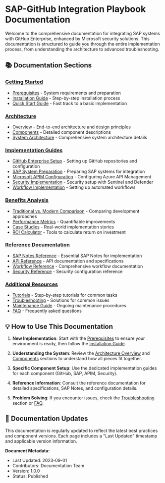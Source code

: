 # SAP-GitHub Integration Playbook Documentation

Welcome to the comprehensive documentation for integrating SAP systems with GitHub Enterprise, enhanced by Microsoft security solutions. This documentation is structured to guide you through the entire implementation process, from understanding the architecture to advanced troubleshooting.

## 📚 Documentation Sections

### [Getting Started](./getting-started/quick-start.md)
* [Prerequisites](./getting-started/prerequisites.md) - System requirements and preparation
* [Installation Guide](./getting-started/installation.md) - Step-by-step installation process
* [Quick Start Guide](./getting-started/quick-start.md) - Fast track to a basic implementation

### [Architecture](./architecture/overview.md)
* [Overview](./architecture/overview.md) - End-to-end architecture and design principles
* [Components](./architecture/components.md) - Detailed component descriptions
* [System Architecture](./architecture/system-architecture.md) - Comprehensive system architecture details

### [Implementation Guides](./implementation/)
* [GitHub Enterprise Setup](./implementation/github-setup/) - Setting up GitHub repositories and configuration
* [SAP System Preparation](./implementation/sap-setup/) - Preparing SAP systems for integration
* [Microsoft APIM Configuration](./implementation/apim-setup/) - Configuring Azure API Management
* [Security Implementation](./implementation/security-setup/) - Security setup with Sentinel and Defender
* [Workflow Implementation](./implementation/workflows/) - Setting up automated workflows

### [Benefits Analysis](./benefits/comparison.md)
* [Traditional vs. Modern Comparison](./benefits/comparison.md) - Comparing development approaches
* [Performance Metrics](./benefits/metrics.md) - Quantifiable improvements
* [Case Studies](./benefits/case-studies.md) - Real-world implementation stories
* [ROI Calculator](./benefits/roi-calculator.md) - Tools to calculate return on investment

### [Reference Documentation](./reference/)
* [SAP Notes Reference](./reference/sap-notes/) - Essential SAP Notes for implementation
* [API Reference](./reference/api-reference/) - API documentation and specifications
* [Workflow Reference](./reference/workflows-reference/) - Comprehensive workflow documentation
* [Security Reference](./reference/security-reference/) - Security configuration reference

### [Additional Resources](./tutorials/)
* [Tutorials](./tutorials/) - Step-by-step tutorials for common tasks
* [Troubleshooting](./troubleshooting/) - Solutions for common issues
* [Maintenance Guide](./maintenance/) - Ongoing maintenance procedures
* [FAQ](./faq.md) - Frequently asked questions

## 💡 How to Use This Documentation

1. **New Implementation**: Start with the [Prerequisites](./getting-started/prerequisites.md) to ensure your environment is ready, then follow the [Installation Guide](./getting-started/installation.md).

2. **Understanding the System**: Review the [Architecture Overview](./architecture/overview.md) and [Components](./architecture/components.md) sections to understand how all pieces fit together.

3. **Specific Component Setup**: Use the dedicated implementation guides for each component (GitHub, SAP, APIM, Security).

4. **Reference Information**: Consult the reference documentation for detailed specifications, SAP Notes, and configuration details.

5. **Problem Solving**: If you encounter issues, check the [Troubleshooting](./troubleshooting/) section or [FAQ](./faq.md).

## 🔄 Documentation Updates

This documentation is regularly updated to reflect the latest best practices and component versions. Each page includes a "Last Updated" timestamp and applicable version information.

**Document Metadata:**
- Last Updated: 2023-09-01
- Contributors: Documentation Team
- Version: 1.0.0
- Status: Published
